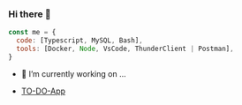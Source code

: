 ### Hi there 👋
```js
const me = {
  code: [Typescript, MySQL, Bash],
  tools: [Docker, Node, VsCode, ThunderClient | Postman],
}
```
- 🔭 I’m currently working on ...

* [TO-DO-App](https://github.com/alexisMartinez1235/TO-DO-App/blob/master/README.md)

<!--
**alexisMartinez1235/alexisMartinez1235** is a ✨ _special_ ✨ repository because its `README.md` (this file) appears on your GitHub profile.

Here are some ideas to get you started:

- 🌱 I’m currently learning ...
- 👯 I’m looking to collaborate on ...
- 🤔 I’m looking for help with ...
- 💬 Ask me about ...
- 📫 How to reach me: ...
- 😄 Pronouns: ...
- ⚡ Fun fact: ...
-->
